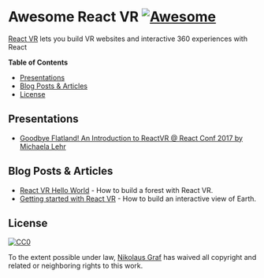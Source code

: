 # Awesome React VR [![Awesome](https://cdn.rawgit.com/sindresorhus/awesome/d7305f38d29fed78fa85652e3a63e154dd8e8829/media/badge.svg)](https://github.com/sindresorhus/awesome)

[React VR](https://facebookincubator.github.io/react-vr/) lets you build VR websites and interactive 360 experiences with React

**Table of Contents**

- [Presentations](https://github.com/nikgraf/awesome-react-vr#presentations)
- [Blog Posts & Articles](https://github.com/nikgraf/awesome-react-vr#blog-posts--articles)
- [License](https://github.com/nikgraf/awesome-react-vr#license)

## Presentations
* [Goodbye Flatland! An Introduction to ReactVR @ React Conf 2017 by Michaela Lehr](https://www.youtube.com/watch?v=CtVo3z_o9Rw&index=22&list=PLb0IAmt7-GS3fZ46IGFirdqKTIxlws7e0)

## Blog Posts & Articles

* [React VR Hello World](https://github.com/nikgraf/webvr-experiments/blob/master/README.md) - How to build a forest with React VR.
* [Getting started with React VR](https://www.pluralsight.com/guides/front-end-javascript/getting-started-with-react-vr) - How to build an interactive view of Earth.

## License

[![CC0](http://mirrors.creativecommons.org/presskit/buttons/88x31/svg/cc-zero.svg)](https://creativecommons.org/publicdomain/zero/1.0/)

To the extent possible under law, [Nikolaus Graf](https://github.com/nikgraf/) has waived all copyright and related or neighboring rights to this work.
